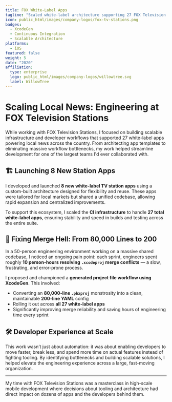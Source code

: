 ```yaml
---
title: FOX White-Label Apps
tagline: "Scaled white-label architecture supporting 27 FOX Television Station apps."
icon: public_html/images/company-logos/fox-tv-stations.png
badges:
  - XcodeGen
  - Continuous Integration
  - Scalable Architecture
platforms:
  - iOS
featured: false
weight: 5
date: "2020"
affiliation:
  type: enterprise
  logo: public_html/images/company-logos/willowtree.svg
  label: WillowTree
---
```


# Scaling Local News: Engineering at FOX Television Stations

While working with FOX Television Stations, I focused on building scalable infrastructure and developer workflows that supported 27 white-label apps powering local news across the country. From architecting app templates to eliminating massive workflow bottlenecks, my work helped streamline development for one of the largest teams I'd ever collaborated with.

## 🏗️ Launching 8 New Station Apps

I developed and launched **8 new white-label TV station apps** using a custom-built architecture designed for flexibility and reuse. These apps were tailored for local markets but shared a unified codebase, allowing rapid expansion and centralized improvements.

To support this ecosystem, I scaled the **CI infrastructure** to handle **27 total white-label apps**, ensuring stability and speed in builds and testing across the entire suite.

## 🧠 Fixing Merge Hell: From 80,000 Lines to 200

In a 50-person engineering environment working on a massive shared codebase, I noticed an ongoing pain point: each sprint, engineers spent roughly **10 person-hours resolving `.xcodeproj` merge conflicts** — a slow, frustrating, and error-prone process.

I proposed and championed a **generated project file workflow using XcodeGen**. This involved:

- Converting an **80,000-line `.pbxproj`** monstrosity into a clean, maintainable **200-line YAML** config
- Rolling it out across **all 27 white-label apps**
- Significantly improving merge reliability and saving hours of engineering time every sprint

## 🛠️ Developer Experience at Scale

This work wasn’t just about automation: it was about enabling developers to move faster, break less, and spend more time on actual features instead of fighting tooling. By identifying bottlenecks and building scalable solutions, I helped elevate the engineering experience across a large, fast-moving organization.

---

My time with FOX Television Stations was a masterclass in high-scale mobile development where decisions about tooling and architecture had direct impact on dozens of apps and the developers behind them.
